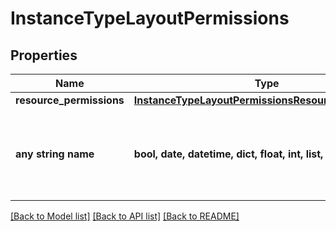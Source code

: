 # InstanceTypeLayoutPermissions


## Properties
Name | Type | Description | Notes
------------ | ------------- | ------------- | -------------
**resource_permissions** | [**InstanceTypeLayoutPermissionsResourcePermissions**](InstanceTypeLayoutPermissionsResourcePermissions.md) |  | [optional] 
**any string name** | **bool, date, datetime, dict, float, int, list, str, none_type** | any string name can be used but the value must be the correct type | [optional]

[[Back to Model list]](../README.md#documentation-for-models) [[Back to API list]](../README.md#documentation-for-api-endpoints) [[Back to README]](../README.md)


